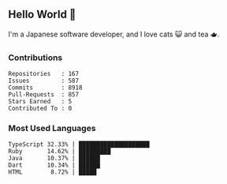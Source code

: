 ## Hello World 👋

I'm a Japanese software developer, and I love cats 😺 and tea 🫖.

### Contributions

    Repositories   : 167
    Issues         : 587
    Commits        : 8918
    Pull-Requests  : 857
    Stars Earned   : 5
    Contributed To : 0

### Most Used Languages

    TypeScript 32.33% | ████████████████████
    Ruby       14.62% | █████████
    Java       10.37% | ██████
    Dart       10.34% | ██████
    HTML        8.72% | █████
